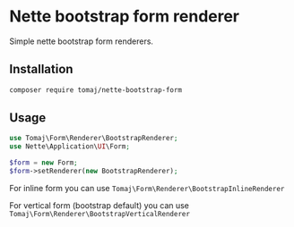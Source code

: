 Nette bootstrap form renderer
=============================

Simple nette bootstrap form renderers.

Installation
------------

```sh
composer require tomaj/nette-bootstrap-form
```

Usage
-----

```php
use Tomaj\Form\Renderer\BootstrapRenderer;
use Nette\Application\UI\Form;

$form = new Form;
$form->setRenderer(new BootstrapRenderer);
```

For inline form you can use ```Tomaj\Form\Renderer\BootstrapInlineRenderer```

For vertical form (bootstrap default) you can use ```Tomaj\Form\Renderer\BootstrapVerticalRenderer```
